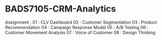 # BADS7105-CRM-Analytics

Assignment :
01 : CLV Dashboard
02 : Customer Segmentation
03 : Product Recommendation
04 : Campaign Response Model
05 : A/B Testing
06 : Customer Movement Analysis
07 : Voice of Customer
08 : Design Thinking
